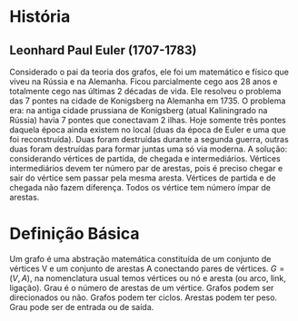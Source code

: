 # História
## Leonhard Paul Euler (1707-1783)
Considerado o pai da teoria dos grafos, ele foi um matemático e físico que viveu na Rússia e na Alemanha. Ficou parcialmente cego aos 28 anos e totalmente cego nas últimas 2 décadas de vida. Ele resolveu o problema das 7 pontes na cidade de Konigsberg na Alemanha em 1735.
O problema era: na antiga cidade prussiana de Konigsberg (atual Kaliningrado na Rússia) havia 7 pontes que conectavam 2 ilhas. Hoje somente três pontes daquela época ainda existem no local (duas da época de Euler e uma que foi reconstruída). Duas foram destruídas durante a segunda guerra, outras duas foram destruídas para formar juntas uma só via moderna.
A solução: considerando vértices de partida, de chegada e intermediários. Vértices intermediários devem ter número par de arestas, pois é preciso chegar e sair do vértice sem passar pela mesma aresta. Vértices de partida e de chegada não fazem diferença. Todos os vértice tem número ímpar de arestas.
# Definição Básica
Um grafo é uma abstração matemática constituída de um conjunto de vértices V e um conjunto de arestas A conectando pares de vértices. $G = (V, A)$, na nomenclatura usual temos vértices ou nó e aresta (ou arco, link, ligação). Grau é o número de arestas de um vértice.
Grafos podem ser direcionados ou não. Grafos podem ter ciclos. Arestas podem ter peso. Grau pode ser de entrada ou de saída.